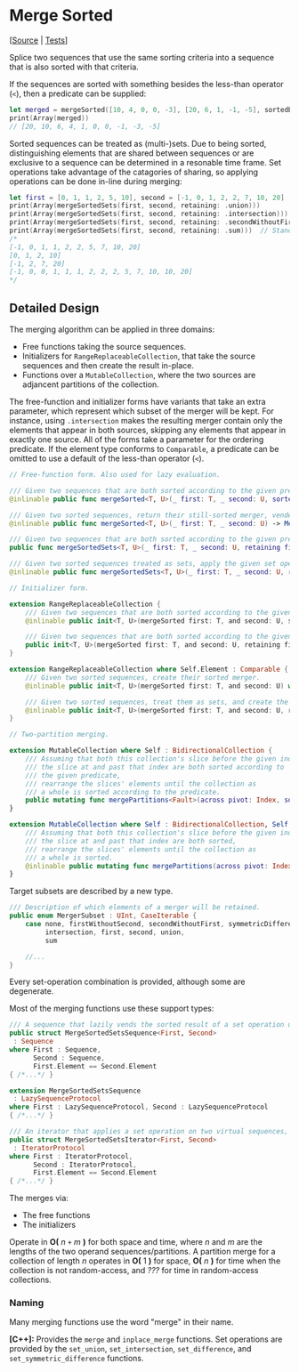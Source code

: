 #  Merge Sorted

[[Source](https://github.com/apple/swift-algorithms/blob/main/Sources/Algorithms/MergeSorted.swift) | 
 [Tests](https://github.com/apple/swift-algorithms/blob/main/Tests/SwiftAlgorithmsTests/MergeSortedTests.swift)]

Splice two sequences that use the same sorting criteria into a sequence that
is also sorted with that criteria.

If the sequences are sorted with something besides the less-than operator (`<`),
then a predicate can be supplied:

```swift
let merged = mergeSorted([10, 4, 0, 0, -3], [20, 6, 1, -1, -5], sortedBy: >)
print(Array(merged))
// [20, 10, 6, 4, 1, 0, 0, -1, -3, -5]
```

Sorted sequences can be treated as (multi-)sets.
Due to being sorted,
distinguishing elements that are shared between sequences or
are exclusive to a sequence can be determined in a resonable time frame.
Set operations take advantage of the catagories of sharing,
so applying operations can be done in-line during merging:

```swift
let first = [0, 1, 1, 2, 5, 10], second = [-1, 0, 1, 2, 2, 7, 10, 20]
print(Array(mergeSortedSets(first, second, retaining: .union)))
print(Array(mergeSortedSets(first, second, retaining: .intersection)))
print(Array(mergeSortedSets(first, second, retaining: .secondWithoutFirst)))
print(Array(mergeSortedSets(first, second, retaining: .sum)))  // Standard merge!
/*
[-1, 0, 1, 1, 2, 2, 5, 7, 10, 20]
[0, 1, 2, 10]
[-1, 2, 7, 20]
[-1, 0, 0, 1, 1, 1, 2, 2, 2, 5, 7, 10, 10, 20]
*/
```

## Detailed Design

The merging algorithm can be applied in three domains:

- Free functions taking the source sequences.
- Initializers for `RangeReplaceableCollection`,
  that take the source sequences and then
  create the result in-place.
- Functions over a `MutableCollection`,
  where the two sources are adjancent partitions of the collection.

The free-function and initializer forms have variants that
take an extra parameter,
which represent which subset of the merger will be kept.
For instance,
using `.intersection` makes the resulting merger contain only the elements that
appear in both sources,
skipping any elements that appear in exactly one source.
All of the forms take a parameter for the ordering predicate.
If the element type conforms to `Comparable`,
a predicate can be omitted to use a default of the less-than operator (`<`).

```swift
// Free-function form. Also used for lazy evaluation.

/// Given two sequences that are both sorted according to the given predicate, return their merger that is sorted by the predicate and vended lazily.
@inlinable public func mergeSorted<T, U>(_ first: T, _ second: U, sortedBy areInIncreasingOrder: @escaping (T.Element, U.Element) -> Bool) -> MergeSortedSetsSequence<T, U> where T : Sequence, U : Sequence, T.Element == U.Element

/// Given two sorted sequences, return their still-sorted merger, vended lazily.
@inlinable public func mergeSorted<T, U>(_ first: T, _ second: U) -> MergeSortedSetsSequence<T, U> where T : Sequence, U : Sequence, T.Element : Comparable, T.Element == U.Element

/// Given two sequences that are both sorted according to the given predicate and treated as sets, apply the given set operation, returning the result as a sequence sorted by the predicate and that is vended lazily.
public func mergeSortedSets<T, U>(_ first: T, _ second: U, retaining filter: MergerSubset, sortedBy areInIncreasingOrder: @escaping (T.Element, U.Element) -> Bool) -> MergeSortedSetsSequence<T, U> where T : Sequence, U : Sequence, T.Element == U.Element

/// Given two sorted sequences treated as sets, apply the given set operation, returning the result as a sorted sequence that vends lazily.
@inlinable public func mergeSortedSets<T, U>(_ first: T, _ second: U, retaining filter: MergerSubset) -> MergeSortedSetsSequence<T, U> where T : Sequence, U : Sequence, T.Element : Comparable, T.Element == U.Element

// Initializer form.

extension RangeReplaceableCollection {
    /// Given two sequences that are both sorted according to the given predicate, create their sorted merger.
    @inlinable public init<T, U>(mergeSorted first: T, and second: U, sortedBy areInIncreasingOrder: (Element, Element) throws -> Bool) rethrows where T : Sequence, U : Sequence, Self.Element == T.Element, T.Element == U.Element

    /// Given two sequences that are both sorted according to the given predicate, treat them as sets, and create the sorted result of the given set operation.
    public init<T, U>(mergeSorted first: T, and second: U, retaining filter: MergerSubset, sortedBy areInIncreasingOrder: (Element, Element) throws -> Bool) rethrows where T : Sequence, U : Sequence, Self.Element == T.Element, T.Element == U.Element
}

extension RangeReplaceableCollection where Self.Element : Comparable {
    /// Given two sorted sequences, create their sorted merger.
    @inlinable public init<T, U>(mergeSorted first: T, and second: U) where T : Sequence, U : Sequence, Self.Element == T.Element, T.Element == U.Element

    /// Given two sorted sequences, treat them as sets, and create the sorted result of the given set operation.
    @inlinable public init<T, U>(mergeSorted first: T, and second: U, retaining filter: MergerSubset) where T : Sequence, U : Sequence, Self.Element == T.Element, T.Element == U.Element
}

// Two-partition merging.

extension MutableCollection where Self : BidirectionalCollection {
    /// Assuming that both this collection's slice before the given index and
    /// the slice at and past that index are both sorted according to
    /// the given predicate,
    /// rearrange the slices' elements until the collection as
    /// a whole is sorted according to the predicate.
    public mutating func mergePartitions<Fault>(across pivot: Index, sortedBy areInIncreasingOrder: (Element, Element) throws(Fault) -> Bool) throws(Fault) where Fault : Error
}

extension MutableCollection where Self : BidirectionalCollection, Self.Element : Comparable {
    /// Assuming that both this collection's slice before the given index and
    /// the slice at and past that index are both sorted,
    /// rearrange the slices' elements until the collection as
    /// a whole is sorted.
    @inlinable public mutating func mergePartitions(across pivot: Index)
}
```

Target subsets are described by a new type.

```swift
/// Description of which elements of a merger will be retained.
public enum MergerSubset : UInt, CaseIterable {
    case none, firstWithoutSecond, secondWithoutFirst, symmetricDifference,
         intersection, first, second, union,
         sum

    //...
}
```

Every set-operation combination is provided, although some are degenerate.

Most of the merging functions use these support types:

```swift
/// A sequence that lazily vends the sorted result of a set operation upon two sorted sequences treated as sets spliced together, using a predicate as the sorting criteria for all three sequences involved.
public struct MergeSortedSetsSequence<First, Second>
 : Sequence
where First : Sequence,
      Second : Sequence,
      First.Element == Second.Element
{ /*...*/ }

extension MergeSortedSetsSequence
 : LazySequenceProtocol
where First : LazySequenceProtocol, Second : LazySequenceProtocol
{ /*...*/ }

/// An iterator that applies a set operation on two virtual sequences, both treated as sets sorted according a predicate, spliced together to vend a virtual sequence that is also sorted.
public struct MergeSortedSetsIterator<First, Second>
 : IteratorProtocol
where First : IteratorProtocol,
      Second : IteratorProtocol,
      First.Element == Second.Element
{ /*...*/ }
```

The merges via:

- The free functions
- The initializers

Operate in **O(** _n_ `+` _m_ **)** for both space and time,
where *n* and *m* are the lengths of the two operand sequences/partitions.
A partition merge for a collection of length *n* operates in
**O(** 1 **)** for space,
**O(** _n_ **)** for time when the collection is not random-access,
and *???* for time in random-access collections.

### Naming

Many merging functions use the word "merge" in their name.

**[C++]:** Provides the `merge` and `inplace_merge` functions.
Set operations are provided by
the `set_union`, `set_intersection`, `set_difference`, and
`set_symmetric_difference` functions.

